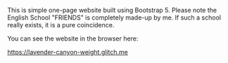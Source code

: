 This is simple one-page website built using Bootstrap 5.
Please note the English School "FRIENDS" is completely made-up by me. If such a school really exists, it is a pure coincidence.

You can see the website in the browser here:

https://lavender-canyon-weight.glitch.me